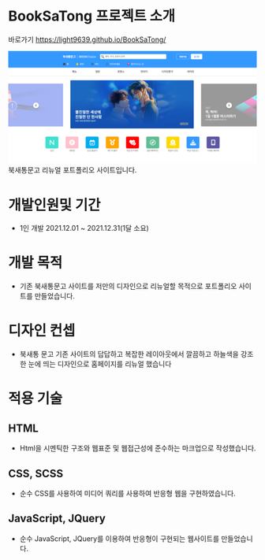 # BookSaTong 프로젝트 소개
바로가기 https://light9639.github.io/BookSaTong/

![화면 캡처 2022-08-22](https://raw.githubusercontent.com/light9639/BookSaTong/main/img/light9639.github.io_BookSaTong_.png)
북새통문고 리뉴얼 포트폴리오 사이트입니다.

# 개발인원및 기간
- 1인 개발 2021.12.01 ~ 2021.12.31(1달 소요)
# 개발 목적
- 기존 북새통문고 사이트를 저만의 디자인으로 리뉴얼할 목적으로 포트폴리오 사이트를 만들었습니다.
# 디자인 컨셉
- 북새통 문고 기존 사이트의 답답하고 복잡한 레이아웃에서 깔끔하고 하늘색을 강조한 눈에 띄는 디자인으로 홈페이지를 리뉴얼 했습니다
# 적용 기술
## HTML
- Html을 시멘틱한 구조와 웹표준 및 웹접근성에 준수하는 마크업으로 작성했습니다.

## CSS, SCSS
- 순수 CSS를 사용하여 미디어 쿼리를 사용하여 반응형 웹을 구현하였습니다.

## JavaScript, JQuery
- 순수 JavaScript, JQuery를 이용하여 반응형이 구현되는 웹사이트를 만들었습니다.